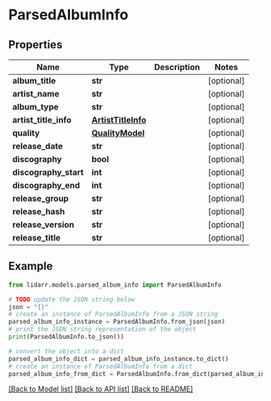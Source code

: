 # ParsedAlbumInfo


## Properties

Name | Type | Description | Notes
------------ | ------------- | ------------- | -------------
**album_title** | **str** |  | [optional] 
**artist_name** | **str** |  | [optional] 
**album_type** | **str** |  | [optional] 
**artist_title_info** | [**ArtistTitleInfo**](ArtistTitleInfo.md) |  | [optional] 
**quality** | [**QualityModel**](QualityModel.md) |  | [optional] 
**release_date** | **str** |  | [optional] 
**discography** | **bool** |  | [optional] 
**discography_start** | **int** |  | [optional] 
**discography_end** | **int** |  | [optional] 
**release_group** | **str** |  | [optional] 
**release_hash** | **str** |  | [optional] 
**release_version** | **str** |  | [optional] 
**release_title** | **str** |  | [optional] 

## Example

```python
from lidarr.models.parsed_album_info import ParsedAlbumInfo

# TODO update the JSON string below
json = "{}"
# create an instance of ParsedAlbumInfo from a JSON string
parsed_album_info_instance = ParsedAlbumInfo.from_json(json)
# print the JSON string representation of the object
print(ParsedAlbumInfo.to_json())

# convert the object into a dict
parsed_album_info_dict = parsed_album_info_instance.to_dict()
# create an instance of ParsedAlbumInfo from a dict
parsed_album_info_from_dict = ParsedAlbumInfo.from_dict(parsed_album_info_dict)
```
[[Back to Model list]](../README.md#documentation-for-models) [[Back to API list]](../README.md#documentation-for-api-endpoints) [[Back to README]](../README.md)


